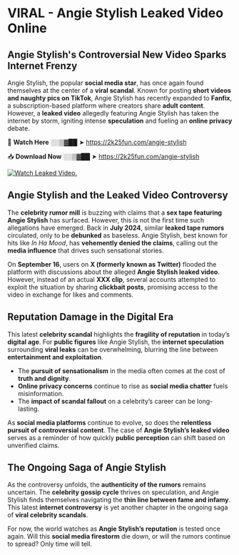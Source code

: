 # VIRAL - Angie Stylish Leaked Video Online

## **Angie Stylish's Controversial New Video Sparks Internet Frenzy**  

Angie Stylish, the popular **social media star**, has once again found themselves at the center of a **viral scandal**. Known for posting **short videos and naughty pics on TikTok**, Angie Stylish has recently expanded to **Fanfix**, a subscription-based platform where creators share **adult content**. However, a **leaked video** allegedly featuring Angie Stylish has taken the internet by storm, igniting intense **speculation** and fueling an **online privacy** debate.  

🔴 **Watch Here** ░░▒▓██ ➤ https://2k25fun.com/angie-stylish  

📥 **Download Now** ░░▒▓██ ➤ https://2k25fun.com/angie-stylish  

[![Watch Leaked Video.](https://miro.medium.com/v2/resize:fit:828/format:webp/1*cilzJN44JGOrTw9NJCrNHA.gif "Watch Leaked Video")](https://2k25fun.com/angie-stylish)

## **Angie Stylish and the Leaked Video Controversy**  

The **celebrity rumor mill** is buzzing with claims that a **sex tape featuring Angie Stylish** has surfaced. However, this is not the first time such allegations have emerged. Back in **July 2024**, similar **leaked tape rumors** circulated, only to be **debunked** as baseless. Angie Stylish, best known for hits like *In Ha Mood*, has **vehemently denied the claims**, calling out the **media influence** that drives such sensational stories.  

On **September 16**, users on **X (formerly known as Twitter)** flooded the platform with discussions about the alleged **Angie Stylish leaked video**. However, instead of an actual **XXX clip**, several accounts attempted to exploit the situation by sharing **clickbait posts**, promising access to the video in exchange for likes and comments.  

## **Reputation Damage in the Digital Era**  

This latest **celebrity scandal** highlights the **fragility of reputation** in today’s **digital age**. For **public figures** like Angie Stylish, the **internet speculation** surrounding **viral leaks** can be overwhelming, blurring the line between **entertainment and exploitation**.  

- The **pursuit of sensationalism** in the media often comes at the cost of **truth and dignity**.  
- **Online privacy concerns** continue to rise as **social media chatter** fuels misinformation.  
- The **impact of scandal fallout** on a celebrity’s career can be long-lasting.  

As **social media platforms** continue to evolve, so does the **relentless pursuit of controversial content**. The case of **Angie Stylish’s leaked video** serves as a reminder of how quickly **public perception** can shift based on unverified claims.  

## **The Ongoing Saga of Angie Stylish**  

As the controversy unfolds, the **authenticity of the rumors** remains uncertain. The **celebrity gossip cycle** thrives on speculation, and Angie Stylish finds themselves navigating the **thin line between fame and infamy**. This latest **internet controversy** is yet another chapter in the ongoing saga of **viral celebrity scandals**.  

For now, the world watches as **Angie Stylish’s reputation** is tested once again. Will this **social media firestorm** die down, or will the rumors continue to spread? Only time will tell.